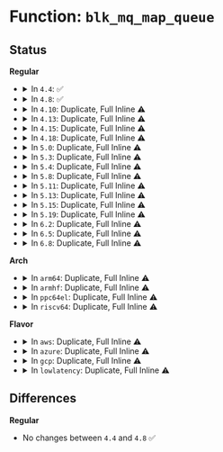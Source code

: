 # Function: <code>blk_mq_map_queue</code>

## Status
<b>Regular</b>
<ul>
<li>
<details>
<summary>In <code>4.4</code>: ✅</summary>

```c
struct blk_mq_hw_ctx *blk_mq_map_queue(struct request_queue *q, const int cpu);
```

**Collision:** Unique Global

**Inline:** No

**Transformation:** False

**Instances:**

```
In block/blk-mq.c (ffffffff813c2d10)
Location: block/blk-mq.c:1410
Inline: False
```
**Symbols:**

```
ffffffff813c2d10-ffffffff813c2d33: blk_mq_map_queue (STB_GLOBAL)
```
</details>
</li>
<li>
<details>
<summary>In <code>4.8</code>: ✅</summary>

```c
struct blk_mq_hw_ctx *blk_mq_map_queue(struct request_queue *q, const int cpu);
```

**Collision:** Unique Global

**Inline:** No

**Transformation:** False

**Instances:**

```
In block/blk-mq.c (ffffffff81406910)
Location: block/blk-mq.c:1476
Inline: False
```
**Symbols:**

```
ffffffff81406910-ffffffff81406933: blk_mq_map_queue (STB_GLOBAL)
```
</details>
</li>
<li>
<details>
<summary>In <code>4.10</code>: Duplicate, Full Inline ⚠️</summary>

**Collision:** Static Duplication

**Inline:** Full

**Transformation:** False

**Instances:**

```
In block/blk-core.c (ffffffff814189af)
Location: block/blk-mq.h:47
Inline: True
Inline callers:
  - block/blk-core.c:blk_peek_request
  - block/blk-core.c:__blk_drain_queue
```
```
In block/blk-flush.c (ffffffff8141b702)
Location: block/blk-mq.h:47
Inline: True
Inline callers:
  - block/blk-flush.c:blk_insert_flush
  - block/blk-flush.c:mq_flush_data_end_io
  - block/blk-flush.c:flush_data_end_io
  - block/blk-flush.c:flush_end_io
  - block/blk-flush.c:flush_end_io
  - block/blk-flush.c:blk_flush_complete_seq
```
```
In block/blk-mq.c (ffffffff81423e05)
Location: block/blk-mq.h:47
Inline: True
Inline callers:
  - block/blk-mq.c:blk_mq_init_allocated_queue
  - block/blk-mq.c:blk_mq_map_swqueue
  - block/blk-mq.c:blk_mq_try_issue_directly
  - block/blk-mq.c:blk_mq_map_request
  - block/blk-mq.c:blk_mq_insert_requests
  - block/blk-mq.c:blk_mq_insert_request
  - block/blk-mq.c:blk_mq_free_request
```
```
In block/blk-mq-tag.c (ffffffff8142592c)
Location: block/blk-mq.h:47
Inline: True
Inline callers:
  - block/blk-mq-tag.c:blk_mq_unique_tag
```
</details>
</li>
<li>
<details>
<summary>In <code>4.13</code>: Duplicate, Full Inline ⚠️</summary>

**Collision:** Static Duplication

**Inline:** Full

**Transformation:** False

**Instances:**

```
In block/blk-core.c (ffffffff8142688a)
Location: block/blk-mq.h:66
Inline: True
Inline callers:
  - block/blk-core.c:blk_peek_request
  - block/blk-core.c:__blk_drain_queue
```
```
In block/blk-flush.c (ffffffff8142975a)
Location: block/blk-mq.h:66
Inline: True
Inline callers:
  - block/blk-flush.c:blk_insert_flush
  - block/blk-flush.c:flush_data_end_io
  - block/blk-flush.c:flush_end_io
  - block/blk-flush.c:flush_end_io
  - block/blk-flush.c:blk_flush_complete_seq
```
```
In block/blk-mq.c (ffffffff81432e69)
Location: block/blk-mq.h:66
Inline: True
Inline callers:
  - block/blk-mq.c:blk_mq_init_allocated_queue
  - block/blk-mq.c:blk_mq_map_swqueue
  - block/blk-mq.c:blk_mq_make_request
  - block/blk-mq.c:blk_mq_request_bypass_insert
  - block/blk-mq.c:blk_mq_dispatch_rq_list
  - block/blk-mq.c:blk_mq_get_driver_tag
  - block/blk-mq.c:blk_mq_free_request
  - block/blk-mq.c:blk_mq_get_request
```
```
In block/blk-mq-tag.c (ffffffff8143365d)
Location: block/blk-mq.h:66
Inline: True
Inline callers:
  - block/blk-mq-tag.c:blk_mq_unique_tag
  - block/blk-mq-tag.c:blk_mq_get_tag
```
```
In block/blk-mq-sched.c (ffffffff81435ccf)
Location: block/blk-mq.h:66
Inline: True
Inline callers:
  - block/blk-mq-sched.c:blk_mq_sched_insert_requests
  - block/blk-mq-sched.c:blk_mq_sched_insert_request
  - block/blk-mq-sched.c:__blk_mq_sched_bio_merge
```
```
In block/blk-mq-debugfs.c (ffffffff8145a0ed)
Location: block/blk-mq.h:66
Inline: True
```
</details>
</li>
<li>
<details>
<summary>In <code>4.15</code>: Duplicate, Full Inline ⚠️</summary>

**Collision:** Static Duplication

**Inline:** Full

**Transformation:** False

**Instances:**

```
In block/blk-core.c (ffffffff814511c7)
Location: block/blk-mq.h:68
Inline: True
Inline callers:
  - block/blk-core.c:blk_peek_request
  - block/blk-core.c:__blk_drain_queue
```
```
In block/blk-flush.c (ffffffff8145493a)
Location: block/blk-mq.h:68
Inline: True
Inline callers:
  - block/blk-flush.c:blk_insert_flush
  - block/blk-flush.c:flush_data_end_io
  - block/blk-flush.c:flush_end_io
  - block/blk-flush.c:flush_end_io
  - block/blk-flush.c:blk_flush_complete_seq
```
```
In block/blk-mq.c (ffffffff8145ea24)
Location: block/blk-mq.h:68
Inline: True
Inline callers:
  - block/blk-mq.c:blk_mq_init_allocated_queue
  - block/blk-mq.c:blk_mq_map_swqueue
  - block/blk-mq.c:blk_mq_make_request
  - block/blk-mq.c:__blk_mq_try_issue_directly
  - block/blk-mq.c:blk_mq_request_bypass_insert
  - block/blk-mq.c:blk_mq_dispatch_rq_list
  - block/blk-mq.c:blk_mq_dispatch_rq_list
  - block/blk-mq.c:blk_mq_get_driver_tag
  - block/blk-mq.c:blk_mq_free_request
  - block/blk-mq.c:blk_mq_get_request
```
```
In block/blk-mq-tag.c (ffffffff8145f24d)
Location: block/blk-mq.h:68
Inline: True
Inline callers:
  - block/blk-mq-tag.c:blk_mq_unique_tag
  - block/blk-mq-tag.c:blk_mq_get_tag
```
```
In block/blk-mq-sched.c (ffffffff81461a3f)
Location: block/blk-mq.h:68
Inline: True
Inline callers:
  - block/blk-mq-sched.c:blk_mq_sched_insert_requests
  - block/blk-mq-sched.c:blk_mq_sched_insert_request
  - block/blk-mq-sched.c:__blk_mq_sched_bio_merge
```
```
In block/blk-mq-debugfs.c (ffffffff81485e6d)
Location: block/blk-mq.h:68
Inline: True
```
</details>
</li>
<li>
<details>
<summary>In <code>4.18</code>: Duplicate, Full Inline ⚠️</summary>

**Collision:** Static Duplication

**Inline:** Full

**Transformation:** False

**Instances:**

```
In block/blk-core.c (ffffffff81484437)
Location: block/blk-mq.h:74
Inline: True
Inline callers:
  - block/blk-core.c:blk_peek_request
```
```
In block/blk-flush.c (ffffffff81487d73)
Location: block/blk-mq.h:74
Inline: True
Inline callers:
  - block/blk-flush.c:blk_insert_flush
  - block/blk-flush.c:flush_data_end_io
  - block/blk-flush.c:flush_end_io
  - block/blk-flush.c:flush_end_io
  - block/blk-flush.c:blk_flush_complete_seq
```
```
In block/blk-mq.c (ffffffff81492367)
Location: block/blk-mq.h:74
Inline: True
Inline callers:
  - block/blk-mq.c:blk_mq_init_allocated_queue
  - block/blk-mq.c:blk_mq_map_swqueue
  - block/blk-mq.c:blk_mq_make_request
  - block/blk-mq.c:blk_mq_request_issue_directly
  - block/blk-mq.c:blk_mq_request_bypass_insert
  - block/blk-mq.c:blk_mq_dispatch_rq_list
  - block/blk-mq.c:blk_mq_dispatch_rq_list
  - block/blk-mq.c:blk_mq_get_driver_tag
  - block/blk-mq.c:blk_mq_free_request
  - block/blk-mq.c:__blk_mq_free_request
  - block/blk-mq.c:blk_mq_get_request
```
```
In block/blk-mq-tag.c (ffffffff81492b78)
Location: block/blk-mq.h:74
Inline: True
Inline callers:
  - block/blk-mq-tag.c:blk_mq_unique_tag
  - block/blk-mq-tag.c:blk_mq_get_tag
```
```
In block/blk-mq-sched.c (ffffffff81495395)
Location: block/blk-mq.h:74
Inline: True
Inline callers:
  - block/blk-mq-sched.c:blk_mq_sched_insert_requests
  - block/blk-mq-sched.c:blk_mq_sched_insert_request
  - block/blk-mq-sched.c:__blk_mq_sched_bio_merge
```
```
In block/blk-mq-debugfs.c (ffffffff814bad78)
Location: block/blk-mq.h:74
Inline: True
```
</details>
</li>
<li>
<details>
<summary>In <code>5.0</code>: Duplicate, Full Inline ⚠️</summary>

**Collision:** Static Duplication

**Inline:** Full

**Transformation:** False

**Instances:**

```
In block/blk-flush.c (ffffffff814a1daa)
Location: block/blk-mq.h:101
Inline: True
Inline callers:
  - block/blk-flush.c:blk_insert_flush
  - block/blk-flush.c:mq_flush_data_end_io
  - block/blk-flush.c:flush_end_io
```
```
In block/blk-mq.c (ffffffff814a85fe)
Location: block/blk-mq.h:101
Inline: True
Inline callers:
  - block/blk-mq.c:blk_mq_get_request
```
```
In block/blk-mq-tag.c (ffffffff814ad05e)
Location: block/blk-mq.h:101
Inline: True
Inline callers:
  - block/blk-mq-tag.c:blk_mq_get_tag
```
```
In block/blk-mq-sched.c (ffffffff814af08d)
Location: block/blk-mq.h:101
Inline: True
Inline callers:
  - block/blk-mq-sched.c:__blk_mq_sched_bio_merge
```
</details>
</li>
<li>
<details>
<summary>In <code>5.3</code>: Duplicate, Full Inline ⚠️</summary>

**Collision:** Static Duplication

**Inline:** Full

**Transformation:** False

**Instances:**

```
In block/blk-flush.c (0)
Location: block/blk-mq.h:102
Inline: True
```
```
In block/blk-mq.c (ffffffff814d602e)
Location: block/blk-mq.h:102
Inline: True
Inline callers:
  - block/blk-mq.c:blk_mq_get_request
```
```
In block/blk-mq-tag.c (ffffffff814db34a)
Location: block/blk-mq.h:102
Inline: True
Inline callers:
  - block/blk-mq-tag.c:blk_mq_get_tag
```
```
In block/blk-mq-sched.c (ffffffff814dd34b)
Location: block/blk-mq.h:102
Inline: True
Inline callers:
  - block/blk-mq-sched.c:__blk_mq_sched_bio_merge
```
</details>
</li>
<li>
<details>
<summary>In <code>5.4</code>: Duplicate, Full Inline ⚠️</summary>

**Collision:** Static Duplication

**Inline:** Full

**Transformation:** False

**Instances:**

```
In block/blk-flush.c (0)
Location: block/blk-mq.h:103
Inline: True
```
```
In block/blk-mq.c (ffffffff814ef373)
Location: block/blk-mq.h:103
Inline: True
Inline callers:
  - block/blk-mq.c:blk_mq_get_request
```
```
In block/blk-mq-tag.c (ffffffff814f477a)
Location: block/blk-mq.h:103
Inline: True
Inline callers:
  - block/blk-mq-tag.c:blk_mq_get_tag
```
```
In block/blk-mq-sched.c (ffffffff814f67bb)
Location: block/blk-mq.h:103
Inline: True
Inline callers:
  - block/blk-mq-sched.c:__blk_mq_sched_bio_merge
```
</details>
</li>
<li>
<details>
<summary>In <code>5.8</code>: Duplicate, Full Inline ⚠️</summary>

**Collision:** Static Duplication

**Inline:** Full

**Transformation:** False

**Instances:**

```
In block/blk-flush.c (ffffffff815482fb)
Location: block/blk-mq.h:102
Inline: True
Inline callers:
  - block/blk-flush.c:blk_insert_flush
  - block/blk-flush.c:mq_flush_data_end_io
  - block/blk-flush.c:flush_end_io
```
```
In block/blk-mq.c (ffffffff8154ed37)
Location: block/blk-mq.h:102
Inline: True
Inline callers:
  - block/blk-mq.c:__blk_mq_alloc_request
```
```
In block/blk-mq-tag.c (ffffffff81554f49)
Location: block/blk-mq.h:102
Inline: True
Inline callers:
  - block/blk-mq-tag.c:blk_mq_get_tag
```
```
In block/blk-mq-sched.c (ffffffff8155726e)
Location: block/blk-mq.h:102
Inline: True
Inline callers:
  - block/blk-mq-sched.c:__blk_mq_sched_bio_merge
```
</details>
</li>
<li>
<details>
<summary>In <code>5.11</code>: Duplicate, Full Inline ⚠️</summary>

**Collision:** Static Duplication

**Inline:** Full

**Transformation:** False

**Instances:**

```
In block/blk-flush.c (ffffffff8156403b)
Location: block/blk-mq.h:104
Inline: True
Inline callers:
  - block/blk-flush.c:blk_insert_flush
  - block/blk-flush.c:mq_flush_data_end_io
  - block/blk-flush.c:flush_end_io
```
```
In block/blk-mq.c (ffffffff8156b45a)
Location: block/blk-mq.h:104
Inline: True
Inline callers:
  - block/blk-mq.c:__blk_mq_alloc_request
```
```
In block/blk-mq-tag.c (ffffffff815715fe)
Location: block/blk-mq.h:104
Inline: True
Inline callers:
  - block/blk-mq-tag.c:blk_mq_get_tag
```
```
In block/blk-mq-sched.c (ffffffff815738f7)
Location: block/blk-mq.h:104
Inline: True
Inline callers:
  - block/blk-mq-sched.c:__blk_mq_sched_bio_merge
```
</details>
</li>
<li>
<details>
<summary>In <code>5.13</code>: Duplicate, Full Inline ⚠️</summary>

**Collision:** Static Duplication

**Inline:** Full

**Transformation:** False

**Instances:**

```
In block/blk-flush.c (ffffffff8156c7aa)
Location: block/blk-mq.h:105
Inline: True
Inline callers:
  - block/blk-flush.c:blk_insert_flush
  - block/blk-flush.c:mq_flush_data_end_io
  - block/blk-flush.c:flush_end_io
```
```
In block/blk-mq.c (ffffffff815730c6)
Location: block/blk-mq.h:105
Inline: True
Inline callers:
  - block/blk-mq.c:__blk_mq_alloc_request
```
```
In block/blk-mq-tag.c (ffffffff8157962e)
Location: block/blk-mq.h:105
Inline: True
Inline callers:
  - block/blk-mq-tag.c:blk_mq_get_tag
```
```
In block/blk-mq-sched.c (ffffffff8157b9af)
Location: block/blk-mq.h:105
Inline: True
Inline callers:
  - block/blk-mq-sched.c:__blk_mq_sched_bio_merge
```
</details>
</li>
<li>
<details>
<summary>In <code>5.15</code>: Duplicate, Full Inline ⚠️</summary>

**Collision:** Static Duplication

**Inline:** Full

**Transformation:** False

**Instances:**

```
In block/blk-flush.c (ffffffff815d0c8a)
Location: block/blk-mq.h:105
Inline: True
Inline callers:
  - block/blk-flush.c:blk_insert_flush
  - block/blk-flush.c:mq_flush_data_end_io
  - block/blk-flush.c:flush_end_io
```
```
In block/blk-mq.c (ffffffff815d7826)
Location: block/blk-mq.h:105
Inline: True
Inline callers:
  - block/blk-mq.c:__blk_mq_alloc_request
```
```
In block/blk-mq-tag.c (ffffffff815de83c)
Location: block/blk-mq.h:105
Inline: True
Inline callers:
  - block/blk-mq-tag.c:blk_mq_get_tag
```
```
In block/blk-mq-sched.c (ffffffff815e0d1f)
Location: block/blk-mq.h:105
Inline: True
Inline callers:
  - block/blk-mq-sched.c:__blk_mq_sched_bio_merge
```
</details>
</li>
<li>
<details>
<summary>In <code>5.19</code>: Duplicate, Full Inline ⚠️</summary>

**Collision:** Static Duplication

**Inline:** Full

**Transformation:** False

**Instances:**

```
In block/blk-flush.c (ffffffff8167c418)
Location: block/blk-mq.h:109
Inline: True
Inline callers:
  - block/blk-flush.c:blk_insert_flush
  - block/blk-flush.c:mq_flush_data_end_io
  - block/blk-flush.c:flush_end_io
```
```
In block/blk-mq.c (ffffffff81684ddd)
Location: block/blk-mq.h:109
Inline: True
Inline callers:
  - block/blk-mq.c:blk_mq_delay_run_hw_queues
  - block/blk-mq.c:blk_mq_run_hw_queues
  - block/blk-mq.c:__blk_mq_alloc_requests
```
```
In block/blk-mq-tag.c (ffffffff8168ca97)
Location: block/blk-mq.h:109
Inline: True
Inline callers:
  - block/blk-mq-tag.c:blk_mq_get_tag
```
```
In block/blk-mq-sched.c (ffffffff8168f8b7)
Location: block/blk-mq.h:109
Inline: True
Inline callers:
  - block/blk-mq-sched.c:blk_mq_sched_bio_merge
```
</details>
</li>
<li>
<details>
<summary>In <code>6.2</code>: Duplicate, Full Inline ⚠️</summary>

**Collision:** Static Duplication

**Inline:** Full

**Transformation:** False

**Instances:**

```
In block/blk-flush.c (ffffffff81738ca8)
Location: block/blk-mq.h:109
Inline: True
Inline callers:
  - block/blk-flush.c:blk_insert_flush
  - block/blk-flush.c:mq_flush_data_end_io
  - block/blk-flush.c:flush_end_io
```
```
In block/blk-mq.c (ffffffff817415cb)
Location: block/blk-mq.h:109
Inline: True
Inline callers:
  - block/blk-mq.c:__blk_mq_alloc_requests
```
```
In block/blk-mq-tag.c (ffffffff8174b287)
Location: block/blk-mq.h:109
Inline: True
Inline callers:
  - block/blk-mq-tag.c:blk_mq_get_tag
```
```
In block/blk-mq-sched.c (ffffffff8174e407)
Location: block/blk-mq.h:109
Inline: True
Inline callers:
  - block/blk-mq-sched.c:blk_mq_sched_bio_merge
```
</details>
</li>
<li>
<details>
<summary>In <code>6.5</code>: Duplicate, Full Inline ⚠️</summary>

**Collision:** Static Duplication

**Inline:** Full

**Transformation:** False

**Instances:**

```
In block/blk-flush.c (ffffffff817752d1)
Location: block/blk-mq.h:105
Inline: True
Inline callers:
  - block/blk-flush.c:blk_insert_flush
  - block/blk-flush.c:mq_flush_data_end_io
  - block/blk-flush.c:flush_end_io
```
```
In block/blk-mq.c (ffffffff8178187d)
Location: block/blk-mq.h:105
Inline: True
Inline callers:
  - block/blk-mq.c:__blk_mq_alloc_requests
```
```
In block/blk-mq-tag.c (ffffffff817879a7)
Location: block/blk-mq.h:105
Inline: True
Inline callers:
  - block/blk-mq-tag.c:blk_mq_get_tag
```
```
In block/blk-mq-sched.c (ffffffff8178a947)
Location: block/blk-mq.h:105
Inline: True
Inline callers:
  - block/blk-mq-sched.c:blk_mq_sched_bio_merge
```
</details>
</li>
<li>
<details>
<summary>In <code>6.8</code>: Duplicate, Full Inline ⚠️</summary>

**Collision:** Static Duplication

**Inline:** Full

**Transformation:** False

**Instances:**

```
In block/blk-flush.c (ffffffff817b75dc)
Location: block/blk-mq.h:105
Inline: True
Inline callers:
  - block/blk-flush.c:blk_insert_flush
  - block/blk-flush.c:mq_flush_data_end_io
  - block/blk-flush.c:flush_end_io
```
```
In block/blk-mq.c (ffffffff817c3edd)
Location: block/blk-mq.h:105
Inline: True
Inline callers:
  - block/blk-mq.c:__blk_mq_alloc_requests
```
```
In block/blk-mq-tag.c (ffffffff817ca077)
Location: block/blk-mq.h:105
Inline: True
Inline callers:
  - block/blk-mq-tag.c:blk_mq_get_tag
```
```
In block/blk-mq-sched.c (ffffffff817cd097)
Location: block/blk-mq.h:105
Inline: True
Inline callers:
  - block/blk-mq-sched.c:blk_mq_sched_bio_merge
```
</details>
</li>
</ul>
<b>Arch</b>
<ul>
<li>
<details>
<summary>In <code>arm64</code>: Duplicate, Full Inline ⚠️</summary>

**Collision:** Static Duplication

**Inline:** Full

**Transformation:** False

**Instances:**

```
In block/blk-flush.c (0)
Location: block/blk-mq.h:103
Inline: True
```
```
In block/blk-mq.c (ffff8000105ef848)
Location: block/blk-mq.h:103
Inline: True
Inline callers:
  - block/blk-mq.c:blk_mq_get_request
```
```
In block/blk-mq-tag.c (ffff8000105f4554)
Location: block/blk-mq.h:103
Inline: True
Inline callers:
  - block/blk-mq-tag.c:blk_mq_get_tag
```
```
In block/blk-mq-sched.c (ffff8000105f6dc8)
Location: block/blk-mq.h:103
Inline: True
Inline callers:
  - block/blk-mq-sched.c:__blk_mq_sched_bio_merge
```
</details>
</li>
<li>
<details>
<summary>In <code>armhf</code>: Duplicate, Full Inline ⚠️</summary>

**Collision:** Static Duplication

**Inline:** Full

**Transformation:** False

**Instances:**

```
In block/blk-flush.c (c0793bd4)
Location: block/blk-mq.h:103
Inline: True
Inline callers:
  - block/blk-flush.c:mq_flush_data_end_io
  - block/blk-flush.c:flush_end_io
```
```
In block/blk-mq.c (c079a910)
Location: block/blk-mq.h:103
Inline: True
Inline callers:
  - block/blk-mq.c:blk_mq_get_request
```
```
In block/blk-mq-tag.c (c07a01bc)
Location: block/blk-mq.h:103
Inline: True
Inline callers:
  - block/blk-mq-tag.c:blk_mq_get_tag
```
```
In block/blk-mq-sched.c (c07a258c)
Location: block/blk-mq.h:103
Inline: True
Inline callers:
  - block/blk-mq-sched.c:__blk_mq_sched_bio_merge
```
</details>
</li>
<li>
<details>
<summary>In <code>ppc64el</code>: Duplicate, Full Inline ⚠️</summary>

**Collision:** Static Duplication

**Inline:** Full

**Transformation:** False

**Instances:**

```
In block/blk-flush.c (c00000000077ba8c)
Location: block/blk-mq.h:103
Inline: True
Inline callers:
  - block/blk-flush.c:mq_flush_data_end_io
  - block/blk-flush.c:flush_end_io
```
```
In block/blk-mq.c (c00000000078466c)
Location: block/blk-mq.h:103
Inline: True
Inline callers:
  - block/blk-mq.c:blk_mq_get_request
```
```
In block/blk-mq-tag.c (c00000000078bd6c)
Location: block/blk-mq.h:103
Inline: True
Inline callers:
  - block/blk-mq-tag.c:blk_mq_get_tag
```
```
In block/blk-mq-sched.c (c00000000078f25c)
Location: block/blk-mq.h:103
Inline: True
Inline callers:
  - block/blk-mq-sched.c:__blk_mq_sched_bio_merge
```
</details>
</li>
<li>
<details>
<summary>In <code>riscv64</code>: Duplicate, Full Inline ⚠️</summary>

**Collision:** Static Duplication

**Inline:** Full

**Transformation:** False

**Instances:**

```
In block/blk-flush.c (ffffffe00042803e)
Location: block/blk-mq.h:103
Inline: True
Inline callers:
  - block/blk-flush.c:mq_flush_data_end_io
  - block/blk-flush.c:flush_end_io
```
```
In block/blk-mq.c (ffffffe00042d952)
Location: block/blk-mq.h:103
Inline: True
Inline callers:
  - block/blk-mq.c:blk_mq_get_request
```
```
In block/blk-mq-tag.c (ffffffe0004324dc)
Location: block/blk-mq.h:103
Inline: True
Inline callers:
  - block/blk-mq-tag.c:blk_mq_get_tag
```
```
In block/blk-mq-sched.c (ffffffe000434598)
Location: block/blk-mq.h:103
Inline: True
Inline callers:
  - block/blk-mq-sched.c:__blk_mq_sched_bio_merge
```
</details>
</li>
</ul>
<b>Flavor</b>
<ul>
<li>
<details>
<summary>In <code>aws</code>: Duplicate, Full Inline ⚠️</summary>

**Collision:** Static Duplication

**Inline:** Full

**Transformation:** False

**Instances:**

```
In block/blk-flush.c (0)
Location: block/blk-mq.h:103
Inline: True
```
```
In block/blk-mq.c (ffffffff814e7953)
Location: block/blk-mq.h:103
Inline: True
Inline callers:
  - block/blk-mq.c:blk_mq_get_request
```
```
In block/blk-mq-tag.c (ffffffff814ecd5a)
Location: block/blk-mq.h:103
Inline: True
Inline callers:
  - block/blk-mq-tag.c:blk_mq_get_tag
```
```
In block/blk-mq-sched.c (ffffffff814eed9b)
Location: block/blk-mq.h:103
Inline: True
Inline callers:
  - block/blk-mq-sched.c:__blk_mq_sched_bio_merge
```
</details>
</li>
<li>
<details>
<summary>In <code>azure</code>: Duplicate, Full Inline ⚠️</summary>

**Collision:** Static Duplication

**Inline:** Full

**Transformation:** False

**Instances:**

```
In block/blk-flush.c (0)
Location: block/blk-mq.h:103
Inline: True
```
```
In block/blk-mq.c (ffffffff814d7ec3)
Location: block/blk-mq.h:103
Inline: True
Inline callers:
  - block/blk-mq.c:blk_mq_get_request
```
```
In block/blk-mq-tag.c (ffffffff814dd2aa)
Location: block/blk-mq.h:103
Inline: True
Inline callers:
  - block/blk-mq-tag.c:blk_mq_get_tag
```
```
In block/blk-mq-sched.c (ffffffff814df2db)
Location: block/blk-mq.h:103
Inline: True
Inline callers:
  - block/blk-mq-sched.c:__blk_mq_sched_bio_merge
```
</details>
</li>
<li>
<details>
<summary>In <code>gcp</code>: Duplicate, Full Inline ⚠️</summary>

**Collision:** Static Duplication

**Inline:** Full

**Transformation:** False

**Instances:**

```
In block/blk-flush.c (0)
Location: block/blk-mq.h:103
Inline: True
```
```
In block/blk-mq.c (ffffffff814e39e3)
Location: block/blk-mq.h:103
Inline: True
Inline callers:
  - block/blk-mq.c:blk_mq_get_request
```
```
In block/blk-mq-tag.c (ffffffff814e8dea)
Location: block/blk-mq.h:103
Inline: True
Inline callers:
  - block/blk-mq-tag.c:blk_mq_get_tag
```
```
In block/blk-mq-sched.c (ffffffff814eae2b)
Location: block/blk-mq.h:103
Inline: True
Inline callers:
  - block/blk-mq-sched.c:__blk_mq_sched_bio_merge
```
</details>
</li>
<li>
<details>
<summary>In <code>lowlatency</code>: Duplicate, Full Inline ⚠️</summary>

**Collision:** Static Duplication

**Inline:** Full

**Transformation:** False

**Instances:**

```
In block/blk-flush.c (0)
Location: block/blk-mq.h:103
Inline: True
```
```
In block/blk-mq.c (ffffffff814fcf47)
Location: block/blk-mq.h:103
Inline: True
Inline callers:
  - block/blk-mq.c:blk_mq_get_request
```
```
In block/blk-mq-tag.c (ffffffff81501d8a)
Location: block/blk-mq.h:103
Inline: True
Inline callers:
  - block/blk-mq-tag.c:blk_mq_get_tag
```
```
In block/blk-mq-sched.c (ffffffff81503e0c)
Location: block/blk-mq.h:103
Inline: True
Inline callers:
  - block/blk-mq-sched.c:__blk_mq_sched_bio_merge
```
</details>
</li>
</ul>

## Differences
<b>Regular</b>
<ul>
<li>
No changes between <code>4.4</code> and <code>4.8</code> ✅
</li>
</ul>
